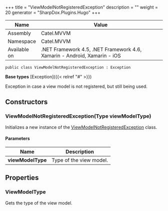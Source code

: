

+++
title = "ViewModelNotRegisteredException" 
description = ""
weight = 20
generator = "SharpDox.Plugins.Hugo"
+++

Name|Value
---|---
Assembly|Catel.MVVM
Namespace|Catel.MVVM
Available on|.NET Framework 4.5, .NET Framework 4.6, Xamarin - Android, Xamarin - iOS

```
public class ViewModelNotRegisteredException : Exception
```

**Base types**
[Exception]({{< relref "#" >}})

Exception in case a view model is not registered, but still being used.

## Constructors

### ViewModelNotRegisteredException(Type viewModelType)

Initializes a new instance of the [ViewModelNotRegisteredException](#) class.

#### Parameters

Name|Description
---|---
**viewModelType**|Type of the view model.

## Properties

### ViewModelType

Gets the type of the view model.

